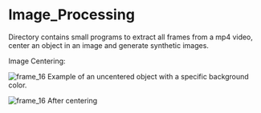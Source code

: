 # Image_Processing
Directory contains small programs to extract all frames from a mp4 video, center an object in an image and generate synthetic images.

Image Centering:

![frame_16](https://user-images.githubusercontent.com/11217416/118095991-16fabd00-b3d1-11eb-80d8-2f6df3c0b273.png)
Example of an uncentered object with a specific background color.

![frame_16](https://user-images.githubusercontent.com/11217416/118096086-342f8b80-b3d1-11eb-8ac3-9b6a0a925ad9.png)
After centering
